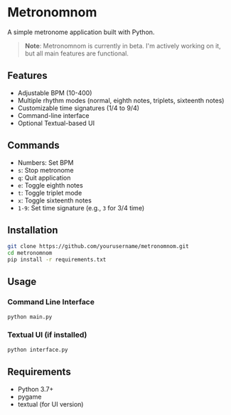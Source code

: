 # Metronomnom

A simple metronome application built with Python.

> **Note**: Metronomnom is currently in beta. I'm actively working on it, but all main features are functional.

## Features

- Adjustable BPM (10-400)
- Multiple rhythm modes (normal, eighth notes, triplets, sixteenth notes)
- Customizable time signatures (1/4 to 9/4)
- Command-line interface
- Optional Textual-based UI

## Commands

- Numbers: Set BPM
- `s`: Stop metronome
- `q`: Quit application
- `e`: Toggle eighth notes
- `t`: Toggle triplet mode
- `x`: Toggle sixteenth notes
- `1-9`: Set time signature (e.g., `3` for 3/4 time)

## Installation

```bash
git clone https://github.com/yourusername/metronomnom.git
cd metronomnom
pip install -r requirements.txt
```

## Usage

### Command Line Interface
```bash
python main.py
```

### Textual UI (if installed)
```bash
python interface.py
```

## Requirements

- Python 3.7+
- pygame
- textual (for UI version)
